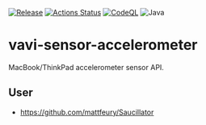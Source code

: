 [![Release](https://jitpack.io/v/vavi-sensor-accelerometer/vavi-commons.svg)](https://jitpack.io/#vavi-sensor-accelerometer/vavi-commons)
[![Actions Status](https://github.com/vavi-sensor-accelerometer/vavi-commons/workflows/Java%20CI/badge.svg)](https://github.com/vavi-sensor-accelerometer/vavi-commons/actions)
[![CodeQL](https://github.com/vavi-sensor-accelerometer/vavi-commons/actions/workflows/codeql-analysis.yml/badge.svg)](https://github.com/vavi-sensor-accelerometer/vavi-commons/actions/workflows/codeql-analysis.yml)
![Java](https://img.shields.io/badge/Java-8-b07219)

# vavi-sensor-accelerometer

MacBook/ThinkPad accelerometer sensor API. 

## User

 * https://github.com/mattfeury/Saucillator